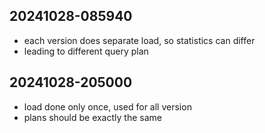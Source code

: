 20241028-085940
---------------
- each version does separate load, so statistics can differ
- leading to different query plan


20241028-205000
---------------
- load done only once, used for all version
- plans should be exactly the same

